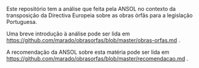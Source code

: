 Este repositório tem a análise que feita pela ANSOL no contexto da transposição
da Directiva Europeia sobre as obras órfãs para a legislação Portuguesa.

Uma breve introdução à análise pode ser lida em
https://github.com/marado/obrasorfas/blob/master/obras-orfas.md .

A recomendação da ANSOL sobre esta matéria pode ser lida em
https://github.com/marado/obrasorfas/blob/master/recomendacao.md .
